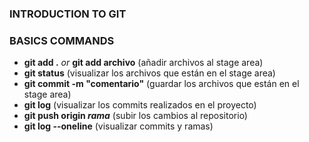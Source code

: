 ### INTRODUCTION TO GIT

### BASICS COMMANDS

- <strong>git add .</strong> <i>or</i> <strong>git add archivo</strong> (añadir archivos al stage area)
- <strong>git status</strong> (visualizar los archivos que están en el stage area)
- <strong>git commit -m "comentario"</strong> (guardar los archivos que están en el stage area)
- <strong>git log</strong> (visualizar los commits realizados en el proyecto)
- <strong>git push origin <i>rama</i></strong> (subir los cambios al repositorio)
- <strong>git log --oneline</strong> (visualizar commits y ramas)
